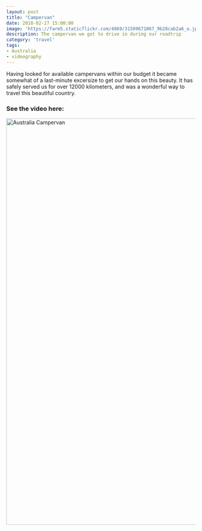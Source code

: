 ```yaml
---
layout: post
title: "Campervan"
date: 2018-02-27 15:00:00
image: 'https://farm5.staticflickr.com/4869/31509671067_9b28cab2a6_o.jpg'
description: The campervan we got to drive in during our roadtrip
category: 'travel'
tags:
- Australia
- videography
---
```


Having looked for available campervans within our budget it became somewhat of a last-minute excersize to get our hands on this beauty. It has safely served us for over 12000 kilometers, and was a wonderful way to travel this beautiful country.

### See the video here:

<a data-flickr-embed="true"  href="https://www.flickr.com/photos/162779846@N06/31509671067/in/dateposted-public/" title="Australia Campervan"><img src="https://farm5.staticflickr.com/4869/31509671067_9b28cab2a6_o.jpg" width="1920" height="1080" alt="Australia Campervan"></a><script async src="//embedr.flickr.com/assets/client-code.js" charset="utf-8"></script>
